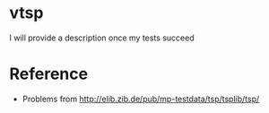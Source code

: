 # vtsp

I will provide a description once my tests succeed

# Reference
+ Problems from http://elib.zib.de/pub/mp-testdata/tsp/tsplib/tsp/